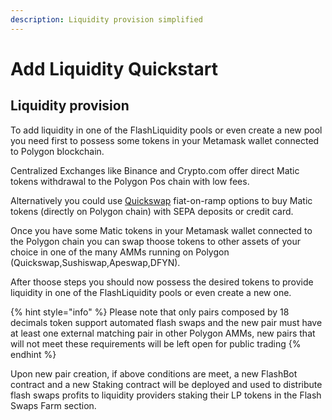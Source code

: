 ```yaml
---
description: Liquidity provision simplified
---
```


# Add Liquidity Quickstart

## Liquidity provision

To add liquidity in one of the FlashLiquidity pools or even create a new pool you need first to possess some tokens in your Metamask wallet connected to Polygon blockchain.

Centralized Exchanges like Binance and Crypto.com offer direct Matic tokens withdrawal to the Polygon Pos chain with low fees.

Alternatively you could use [Quickswap](https://quickswap.exchange) fiat-on-ramp options to buy Matic tokens (directly on Polygon chain) with SEPA deposits or credit card.

Once you have some Matic tokens in your Metamask wallet connected to the Polygon chain you can swap thoose tokens to other assets of your choice in one of the many AMMs running on Polygon (Quickswap,Sushiswap,Apeswap,DFYN).

After thoose steps you should now possess the desired tokens to provide liquidity in one of the FlashLiquidity pools or even create a new one.

{% hint style="info" %}
Please note that only pairs composed by 18 decimals token support automated flash swaps and the new pair must have at least one external matching pair in other Polygon AMMs, new pairs that will not meet these requirements will be left open for public trading
{% endhint %}

Upon new pair creation, if above conditions are meet, a new FlashBot contract and a new Staking contract will be deployed and used to distribute flash swaps profits to liquidity providers staking their LP tokens in the Flash Swaps Farm section.&#x20;



&#x20;  &#x20;
